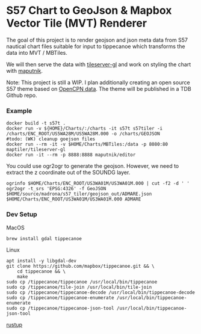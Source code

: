 # S57 Chart to GeoJson & Mapbox Vector Tile (MVT) Renderer

The goal of this project is to render geojson and json meta data from S57 nautical chart files suitable for input to 
tippecanoe which transforms the data into MVT / MBTiles.

We will then serve the data with [tileserver-gl](https://github.com/maptiler/tileserver-gl) and work on styling the chart
with [maputnik](https://github.com/maputnik/editor/wiki).

Note: This project is still a WIP. I plan additionally creating an open source S57 theme based on 
[OpenCPN data](https://raw.githubusercontent.com/OpenCPN/OpenCPN/master/data/s57data/chartsymbols.xml). The theme will
be published in a TDB Github repo.

### Example

```shell script
docker build -t s57t .
docker run -v ${HOME}/Charts/:/charts -it s57t s57tiler -i /charts/ENC_ROOT/US5WA28M/US5WA28M.000 -o /charts/GEOJSON
#todo: (WK) cleanup goejson files
docker run --rm -it -v $HOME/Charts/MBTiles:/data -p 8080:80 maptiler/tileserver-gl
docker run -it --rm -p 8888:8888 maputnik/editor
```

You could use ogr2ogr to generate the geojson. However, we need to extract the z coordinate out of the SOUNDG layer.
```shell script
ogrinfo $HOME/Charts/ENC_ROOT/US3WA01M/US3WA01M.000 | cut -f2 -d ' '
ogr2ogr -t_srs 'EPSG:4326' -f GeoJSON $HOME/source/madrona/s57_tiler/geojson_out/ADMARE.json $HOME/Charts/ENC_ROOT/US3WA01M/US3WA01M.000 ADMARE
```

###  Dev Setup

MacOS
```shell script
brew install gdal tippecanoe
```

Linux
```shell script
apt install -y libgdal-dev
git clone https://github.com/mapbox/tippecanoe.git && \
    cd tippecanoe && \
    make
sudo cp /tippecanoe/tippecanoe /usr/local/bin/tippecanoe
sudo cp /tippecanoe/tile-join /usr/local/bin/tile-join
sudo cp /tippecanoe/tippecanoe-decode /usr/local/bin/tippecanoe-decode
sudo cp /tippecanoe/tippecanoe-enumerate /usr/local/bin/tippecanoe-enumerate
sudo cp /tippecanoe/tippecanoe-json-tool /usr/local/bin/tippecanoe-json-tool
```

[rustup](https://rustup.rs/)

